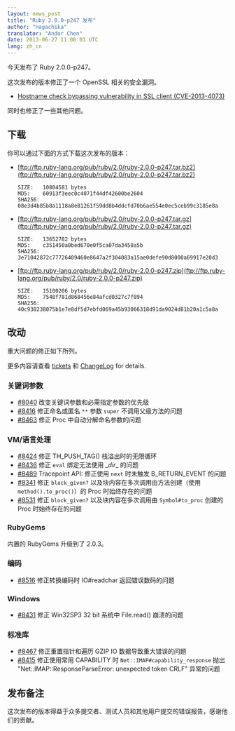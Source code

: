 ```yaml
---
layout: news_post
title: "Ruby 2.0.0-p247 发布"
author: "nagachika"
translator: "Andor Chen"
date: 2013-06-27 11:00:03 UTC
lang: zh_cn
---
```


今天发布了 Ruby 2.0.0-p247。

这次发布的版本修正了一个 OpenSSL 相关的安全漏洞。

* [Hostname check bypassing vulnerability in SSL client
  (CVE-2013-4073)](/en/news/2013/06/27/hostname-check-bypassing-vulnerability-in-openssl-client-cve-2013-4073/)

同时也修正了一些其他问题。

## 下载

你可以通过下面的方式下载这次发布的版本：

* [ftp://ftp.ruby-lang.org/pub/ruby/2.0/ruby-2.0.0-p247.tar.bz2](ftp://ftp.ruby-lang.org/pub/ruby/2.0/ruby-2.0.0-p247.tar.bz2)

      SIZE:   10804581 bytes
      MD5:    60913f3eec0c4071f44df42600be2604
      SHA256: 08e3d4b85b8a1118a8e81261f59dd8b4ddcfd70b6ae554e0ec5ceb99c3185e8a

* [ftp://ftp.ruby-lang.org/pub/ruby/2.0/ruby-2.0.0-p247.tar.gz](ftp://ftp.ruby-lang.org/pub/ruby/2.0/ruby-2.0.0-p247.tar.gz)

      SIZE:   13652782 bytes
      MD5:    c351450a0bed670e0f5ca07da3458a5b
      SHA256: 3e71042872c77726409460e8647a2f304083a15ae0defe90d8000a69917e20d3

* [ftp://ftp.ruby-lang.org/pub/ruby/2.0/ruby-2.0.0-p247.zip](ftp://ftp.ruby-lang.org/pub/ruby/2.0/ruby-2.0.0-p247.zip)

      SIZE:   15100206 bytes
      MD5:    7548f781d868456e84afcd0327c7f894
      SHA256: 40c938238075b1e7e8df5d7ebfd069a45b93066318d91da9024d81b20a1c5a8a

## 改动

重大问题的修正如下所列。

更多内容请查看 [tickets](https://bugs.ruby-lang.org/projects/ruby-200/issues?set_filter=1&amp;status_id=5)
和 [ChangeLog](http://svn.ruby-lang.org/repos/ruby/tags/v2_0_0_247/ChangeLog) for details.

### 关键词参数

* [#8040](https://bugs.ruby-lang.org/issues/8040) 改变关键词参数和必需指定参数的优先级
* [#8416](https://bugs.ruby-lang.org/issues/8416) 修正命名或匿名 `**` 参数 `super` 不调用父级方法的问题
* [#8463](https://bugs.ruby-lang.org/issues/8463) 修正 Proc 中自动分解命名参数的问题

### VM/语言处理

* [#8424](https://bugs.ruby-lang.org/issues/8424) 修正 TH_PUSH_TAG() 栈溢出时的无限循环
* [#8436](https://bugs.ruby-lang.org/issues/8436) 修正 `eval` 绑定无法使用 \__dir__ 的问题
* [#8489](https://bugs.ruby-lang.org/issues/8489) Tracepoint API: 修正使用 `next` 时未触发 B_RETURN_EVENT 的问题
* [#8341](https://bugs.ruby-lang.org/issues/8341) 修正 `block_given?` 以及块内容在多次调用由方法创建（使用 `method().to_proc()`）的 Proc 时始终存在的问题
* [#8531](https://bugs.ruby-lang.org/issues/8531) 修正 `block_given?` 以及块内容在多次调用由 `Symbol#to_proc` 创建的 Proc 时始终存在的问题

### RubyGems

内置的 RubyGems 升级到了 2.0.3。

### 编码

* [#8516](https://bugs.ruby-lang.org/issues/8516) 修正转换编码时 IO#readchar 返回错误数码的问题

### Windows

* [#8431](https://bugs.ruby-lang.org/issues/8431) 修正 Win32SP3 32 bit 系统中 File.read() 崩溃的问题

### 标准库

* [#8467](https://bugs.ruby-lang.org/issues/8467) 修正重置指针和遍历 GZIP IO 数据导致重大错误的问题
* [#8415](https://bugs.ruby-lang.org/issues/8415) 修正使用常用 CAPABILITY 时 `Net::IMAP#capability_response` 抛出 "Net::IMAP::ResponseParseError: unexpected token CRLF" 异常的问题

## 发布备注

这次发布的版本得益于众多提交者、测试人员和其他用户提交的错误报告，感谢他们的贡献。
